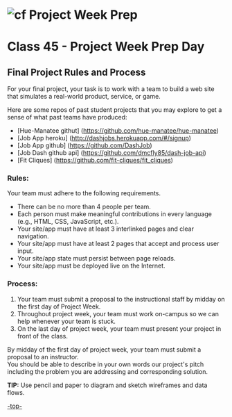 
![cf](https://i.imgur.com/7v5ASc8.png) Project Week Prep
======
<a id="project"></a>
# Class 45 - Project Week Prep Day
## Final Project Rules and Process

For your final project, your task is to work with a team to build a web site that simulates a real-world product, service, or game.

Here are some repos of past student projects that you may explore to get a sense of what past teams have produced:

* [Hue-Manatee githut] (https://github.com/hue-manatee/hue-manatee)
* [Job App heroku]  (http://dashjobs.herokuapp.com/#/signup)
* [Job App github] (https://github.com/DashJob)
* [Job Dash github api] (https://github.com/dmcfly85/dash-job-api)
* [Fit Cliques] (https://github.com/fit-cliques/fit_cliques)



### Rules:  

Your team must adhere to the following requirements.
* There can be no more than 4 people per team.
* Each person must make meaningful contributions in every language (e.g., HTML, CSS, JavaScript, etc.).
* Your site/app must have at least 3 interlinked pages and clear navigation.
* Your site/app must have at least 2 pages that accept and process user input.
* Your site/app state must persist between page reloads.
* Your site/app must be deployed live on the Internet.

### Process:

1. Your team must submit a proposal to the instructional staff by midday on the first day of Project Week.
2. Throughout project week, your team must work on-campus so we can help whenever your team is stuck.
3. On the last day of project week, your team must present your project in front of the class.


By midday of the first day of project week, your team must submit a proposal to an instructor.  
You should be able to describe in your own words our project's pitch including the problem you are addressing and corresponding solution.  

**TIP:** Use pencil and paper to diagram and sketch wireframes and data flows.


[-top-](#top)
